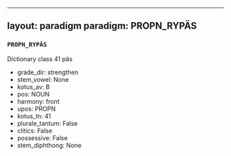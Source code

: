 
---
layout: paradigm
paradigm: PROPN_RYPÄS
---
### ` PROPN_RYPÄS `

Dictionary class 41 päs
* grade_dir: strengthen
* stem_vowel: None
* kotus_av: B
* pos: NOUN
* harmony: front
* upos: PROPN
* kotus_tn: 41
* plurale_tantum: False
* clitics: False
* possessive: False
* stem_diphthong: None
